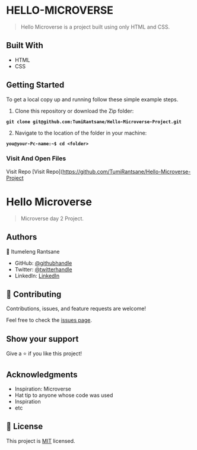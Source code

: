 # HELLO-MICROVERSE

> Hello Microverse is a project built using only HTML and CSS.


## Built With

- HTML
- CSS

## Getting Started
To get a local copy up and running follow these simple example steps.

1. Clone this repository or download the Zip folder:

**``git clone git@github.com:TumiRantsane/Hello-Microverse-Project.git``**

2. Navigate to the location of the folder in your machine:

**``you@your-Pc-name:~$ cd <folder>``**

### Visit And Open Files
Visit Repo
[Visit Repo](https://github.com/TumiRantsane/Hello-Microverse-Project

# Hello Microverse

> Microverse day 2 Project.


## Authors
👤 Itumeleng Rantsane

- GitHub: [@githubhandle](https://github.com/TumiRantsane)
- Twitter: [@twitterhandle](https://twitter.com/irantsane)
- LinkedIn: [LinkedIn](https://www.linkedin.com/in/itumeleng-rantsane-552a44244/)

## 🤝 Contributing

Contributions, issues, and feature requests are welcome!

Feel free to check the [issues page](https://github.com/TumiRantsane/Hello-Microverse-Project/issues).
## Show your support

Give a ⭐️ if you like this project!

## Acknowledgments
- Inspiration: Microverse
- Hat tip to anyone whose code was used
- Inspiration
- etc

## 📝 License

This project is [MIT](./LICENSE) licensed.